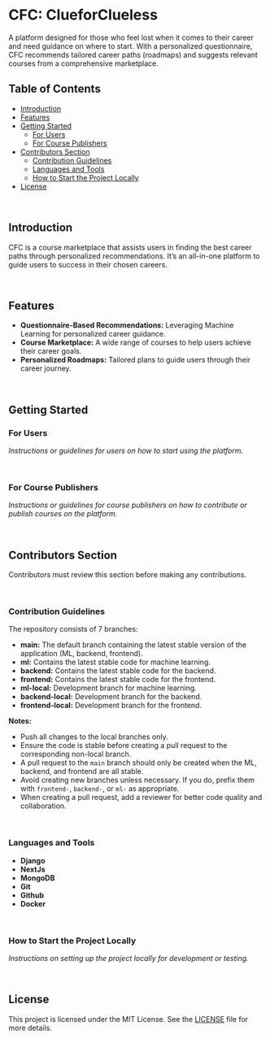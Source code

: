 # CFC: ClueforClueless

A platform designed for those who feel lost when it comes to their career and need guidance on where to start. With a personalized questionnaire, CFC recommends tailored career paths (roadmaps) and suggests relevant courses from a comprehensive marketplace.

## Table of Contents

- [Introduction](#introduction)
- [Features](#features)
- [Getting Started](#getting-started)
  - [For Users](#for-users)
  - [For Course Publishers](#for-course-publishers)
- [Contributors Section](#contributors-section)
  - [Contribution Guidelines](#contribution-guidelines)
  - [Languages and Tools](#languages-and-tools)
  - [How to Start the Project Locally](#how-to-start-the-project-locally)
- [License](#license)

<br/>

## Introduction

CFC is a course marketplace that assists users in finding the best career paths through personalized recommendations. It’s an all-in-one platform to guide users to success in their chosen careers.

<br/>

## Features

- **Questionnaire-Based Recommendations:** Leveraging Machine Learning for personalized career guidance.
- **Course Marketplace:** A wide range of courses to help users achieve their career goals.
- **Personalized Roadmaps:** Tailored plans to guide users through their career journey.

<br/>

## Getting Started

### For Users

*Instructions or guidelines for users on how to start using the platform.*

<br/>

### For Course Publishers

*Instructions or guidelines for course publishers on how to contribute or publish courses on the platform.*

<br/>

## Contributors Section

Contributors must review this section before making any contributions.

<br/>

### Contribution Guidelines

The repository consists of 7 branches:

- **main:** The default branch containing the latest stable version of the application (ML, backend, frontend).
- **ml:** Contains the latest stable code for machine learning.
- **backend:** Contains the latest stable code for the backend.
- **frontend:** Contains the latest stable code for the frontend.
- **ml-local:** Development branch for machine learning.
- **backend-local:** Development branch for the backend.
- **frontend-local:** Development branch for the frontend.

**Notes:**

- Push all changes to the local branches only.
- Ensure the code is stable before creating a pull request to the corresponding non-local branch.
- A pull request to the `main` branch should only be created when the ML, backend, and frontend are all stable.
- Avoid creating new branches unless necessary. If you do, prefix them with `frontend-`, `backend-`, or `ml-` as appropriate.
- When creating a pull request, add a reviewer for better code quality and collaboration.

<br/>

### Languages and Tools
- **Django**
- **NextJs**
- **MongoDB**
- **Git**
- **Github**
- **Docker**

<br />

### How to Start the Project Locally

*Instructions on setting up the project locally for development or testing.*

<br/>

## License

This project is licensed under the MIT License. See the [LICENSE](#) file for more details.
